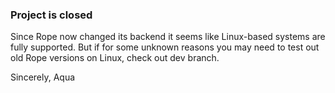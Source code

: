 ### Project is closed

Since Rope now changed its backend it seems like Linux-based systems are fully supported.
But if for some unknown reasons you may need to test out old Rope versions on Linux, check out dev branch.

Sincerely,
Aqua
